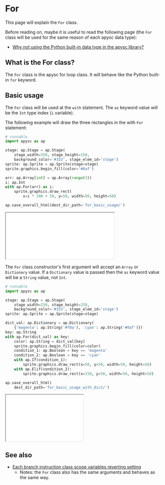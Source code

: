 # For

This page will explain the `For` class.

Before reading on, maybe it is useful to read the following page (the `For` class will be used for the same reason of each apysc data type):

- [Why not using the Python built-in data type in the apysc library?](why_not_using_python_builtin_data_type.md)

## What is the For class?

The `For` class is the apysc for loop class. It will behave like the Python built-in `for` keyword.

## Basic usage

The `For` class will be used at the `with` statement. The `as` keyword value will be the `Int` type index (`i` variable).

The following example will draw the three rectangles in the with `For` statement:

```py
# runnable
import apysc as ap

stage: ap.Stage = ap.Stage(
    stage_width=350, stage_height=150,
    background_color='#333', stage_elem_id='stage')
sprite: ap.Sprite = ap.Sprite(stage=stage)
sprite.graphics.begin_fill(color='#0af')

arr: ap.Array[int] = ap.Array(range(3))
i: ap.Int
with ap.For(arr) as i:
    sprite.graphics.draw_rect(
        x=i * 100 + 50, y=50, width=50, height=50)

ap.save_overall_html(dest_dir_path='for_basic_usage/')
```

<iframe src="static/for_basic_usage/index.html" width="350" height="150"></iframe>

The `For` class constructor's first argument will accept an `Array` or `Dictionary` value. If a `Dictionary` value is passed then the `as` keyword value will be a `String` value, not `Int`.

```py
# runnable
import apysc as ap

stage: ap.Stage = ap.Stage(
    stage_width=250, stage_height=150,
    background_color='#333', stage_elem_id='stage')
sprite: ap.Sprite = ap.Sprite(stage=stage)

dict_val: ap.Dictionary = ap.Dictionary(
    {'magenta': ap.String('#f0a'), 'cyan': ap.String('#0af')})
key: ap.String
with ap.For(dict_val) as key:
    color: ap.String = dict_val[key]
    sprite.graphics.begin_fill(color=color)
    condition_1: ap.Boolean = key == 'magenta'
    condition_2: ap.Boolean = key == 'cyan'
    with ap.If(condition_1):
        sprite.graphics.draw_rect(x=50, y=50, width=50, height=50)
    with ap.Elif(condition_2):
        sprite.graphics.draw_rect(x=150, y=50, width=50, height=50)

ap.save_overall_html(
    dest_dir_path='for_basic_usage_with_dict/')
```

<iframe src="static/for_basic_usage_with_dict/index.html" width="250" height="150"></iframe>

## See also

- [Each branch instruction class scope variables reverting setting](branch_instruction_variables_reverting_setting.md)
  - Notes: the `For` class also has the same arguments and behaves as the same way.
